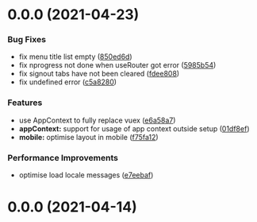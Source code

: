 # 0.0.0 (2021-04-23)


### Bug Fixes

* fix menu title list empty ([850ed6d](https://github.com/Zhaocl1997/walnut-admin-client/commit/850ed6ddac5032daacb4154f8c8f93e06eb40801))
* fix nprogress not done when useRouter got error ([5985b54](https://github.com/Zhaocl1997/walnut-admin-client/commit/5985b54c591bd24a1cd88ee3f0c307a932799659))
* fix signout tabs have not been cleared ([fdee808](https://github.com/Zhaocl1997/walnut-admin-client/commit/fdee808c6c8e7b4534e075ad684209770361e34a))
* fix undefined error ([c5a8280](https://github.com/Zhaocl1997/walnut-admin-client/commit/c5a82809bbcb1d3aa6a39007e4b979873ce5bcc0))


### Features

* use AppContext to fully replace vuex ([e6a58a7](https://github.com/Zhaocl1997/walnut-admin-client/commit/e6a58a7ca09c07b3be5d80e71812c3ab94879aaf))
* **appContext:** support for usage of app context outside setup ([01df8ef](https://github.com/Zhaocl1997/walnut-admin-client/commit/01df8ef4fecc3a92f093fdc566ee6ffeaa1b7049))
* **mobile:** optimise layout in mobile ([f75fa12](https://github.com/Zhaocl1997/walnut-admin-client/commit/f75fa122f67902e5855076a6712e9a58462fd7c2))


### Performance Improvements

* optimise load locale messages ([e7eebaf](https://github.com/Zhaocl1997/walnut-admin-client/commit/e7eebafdf4716ce59a120304131b10bd61d63f0e))



# 0.0.0 (2021-04-14)



